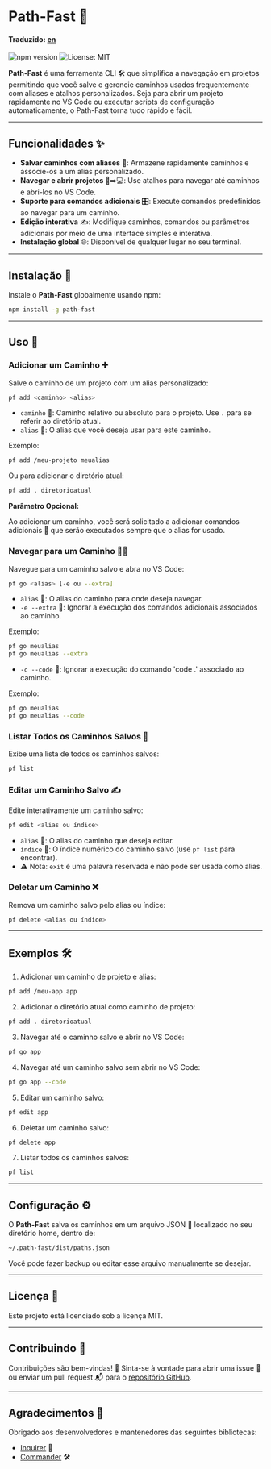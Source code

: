 # Path-Fast 🚀 
#### Traduzido: [en](/docs/README.md)

![npm version](https://img.shields.io/npm/v/path-fast)
![License: MIT](https://img.shields.io/badge/License-MIT-green.svg)

**Path-Fast** é uma ferramenta CLI 🛠️ que simplifica a navegação em projetos permitindo que você salve e gerencie caminhos usados frequentemente com aliases e atalhos personalizados. Seja para abrir um projeto rapidamente no VS Code ou executar scripts de configuração automaticamente, o Path-Fast torna tudo rápido e fácil.

---

## Funcionalidades ✨

- **Salvar caminhos com aliases** 📌: Armazene rapidamente caminhos e associe-os a um alias personalizado.
- **Navegar e abrir projetos** 📂➡️💻: Use atalhos para navegar até caminhos e abri-los no VS Code.
- **Suporte para comandos adicionais** 🎛️: Execute comandos predefinidos ao navegar para um caminho.
- **Edição interativa** ✍️: Modifique caminhos, comandos ou parâmetros adicionais por meio de uma interface simples e interativa.
- **Instalação global** 🌐: Disponível de qualquer lugar no seu terminal.

---

## Instalação 🔧

Instale o **Path-Fast** globalmente usando npm:

```bash
npm install -g path-fast
```

---

## Uso 📝

### Adicionar um Caminho ➕

Salve o caminho de um projeto com um alias personalizado:

```bash
pf add <caminho> <alias>
```

- `caminho` 📂: Caminho relativo ou absoluto para o projeto. Use `.` para se referir ao diretório atual.
- `alias` 🧩: O alias que você deseja usar para este caminho.

Exemplo:
```bash
pf add /meu-projeto meualias
```

Ou para adicionar o diretório atual:
```bash
pf add . diretorioatual
```

**Parâmetro Opcional:**

Ao adicionar um caminho, você será solicitado a adicionar comandos adicionais 💬 que serão executados sempre que o alias for usado.

### Navegar para um Caminho 🏃‍♂️

Navegue para um caminho salvo e abra no VS Code:

```bash
pf go <alias> [-e ou --extra]
```

- `alias` 🧩: O alias do caminho para onde deseja navegar.
- `-e --extra` 🚫: Ignorar a execução dos comandos adicionais associados ao caminho.

Exemplo:
```bash
pf go meualias
pf go meualias --extra
```

- `-c --code` 🚫: Ignorar a execução do comando 'code .' associado ao caminho.

Exemplo:
```bash
pf go meualias
pf go meualias --code
```

### Listar Todos os Caminhos Salvos 📜

Exibe uma lista de todos os caminhos salvos:

```bash
pf list
```

### Editar um Caminho Salvo ✍️

Edite interativamente um caminho salvo:

```bash
pf edit <alias ou índice>
```

- `alias` 🧩: O alias do caminho que deseja editar.
- `índice` 🔢: O índice numérico do caminho salvo (use `pf list` para encontrar).
- ⚠️ Nota: `exit` é uma palavra reservada e não pode ser usada como alias.

### Deletar um Caminho ❌

Remova um caminho salvo pelo alias ou índice:

```bash
pf delete <alias ou índice>
```

---

## Exemplos 🛠️

1. Adicionar um caminho de projeto e alias:

```bash
pf add /meu-app app
```

2. Adicionar o diretório atual como caminho de projeto:

```bash
pf add . diretorioatual
```

3. Navegar até o caminho salvo e abrir no VS Code:

```bash
pf go app
```

4. Navegar até um caminho salvo sem abrir no VS Code:

```bash
pf go app --code
```

5. Editar um caminho salvo:

```bash
pf edit app
```

6. Deletar um caminho salvo:

```bash
pf delete app
```

7. Listar todos os caminhos salvos:

```bash
pf list
```

---

## Configuração ⚙️

O **Path-Fast** salva os caminhos em um arquivo JSON 📄 localizado no seu diretório home, dentro de:

```bash
~/.path-fast/dist/paths.json
```

Você pode fazer backup ou editar esse arquivo manualmente se desejar.

---

## Licença 📜

Este projeto está licenciado sob a licença MIT.

---

## Contribuindo 🤝

Contribuições são bem-vindas! 🎉 Sinta-se à vontade para abrir uma issue 🐛 ou enviar um pull request 📬 para o [repositório GitHub](https://github.com/eduardonicola/path-fast).

---

## Agradecimentos 🙏

Obrigado aos desenvolvedores e mantenedores das seguintes bibliotecas:

- [Inquirer](https://www.npmjs.com/package/inquirer) 💬
- [Commander](https://www.npmjs.com/package/commander) 🛠️